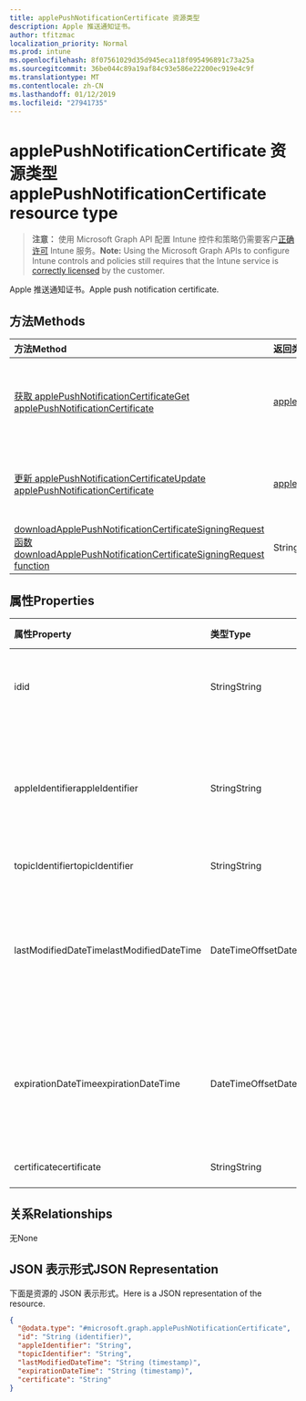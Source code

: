 ```yaml
---
title: applePushNotificationCertificate 资源类型
description: Apple 推送通知证书。
author: tfitzmac
localization_priority: Normal
ms.prod: intune
ms.openlocfilehash: 8f07561029d35d945eca118f095496891c73a25a
ms.sourcegitcommit: 36be044c89a19af84c93e586e22200ec919e4c9f
ms.translationtype: MT
ms.contentlocale: zh-CN
ms.lasthandoff: 01/12/2019
ms.locfileid: "27941735"
---
```

# <a name="applepushnotificationcertificate-resource-type"></a><span data-ttu-id="177db-103">applePushNotificationCertificate 资源类型</span><span class="sxs-lookup"><span data-stu-id="177db-103">applePushNotificationCertificate resource type</span></span>

> <span data-ttu-id="177db-104">**注意：** 使用 Microsoft Graph API 配置 Intune 控件和策略仍需要客户[正确许可](https://go.microsoft.com/fwlink/?linkid=839381) Intune 服务。</span><span class="sxs-lookup"><span data-stu-id="177db-104">**Note:** Using the Microsoft Graph APIs to configure Intune controls and policies still requires that the Intune service is [correctly licensed](https://go.microsoft.com/fwlink/?linkid=839381) by the customer.</span></span>

<span data-ttu-id="177db-105">Apple 推送通知证书。</span><span class="sxs-lookup"><span data-stu-id="177db-105">Apple push notification certificate.</span></span>
## <a name="methods"></a><span data-ttu-id="177db-106">方法</span><span class="sxs-lookup"><span data-stu-id="177db-106">Methods</span></span>
|<span data-ttu-id="177db-107">方法</span><span class="sxs-lookup"><span data-stu-id="177db-107">Method</span></span>|<span data-ttu-id="177db-108">返回类型</span><span class="sxs-lookup"><span data-stu-id="177db-108">Return Type</span></span>|<span data-ttu-id="177db-109">说明</span><span class="sxs-lookup"><span data-stu-id="177db-109">Description</span></span>|
|:---|:---|:---|
|[<span data-ttu-id="177db-110">获取 applePushNotificationCertificate</span><span class="sxs-lookup"><span data-stu-id="177db-110">Get applePushNotificationCertificate</span></span>](../api/intune-devices-applepushnotificationcertificate-get.md)|[<span data-ttu-id="177db-111">applePushNotificationCertificate</span><span class="sxs-lookup"><span data-stu-id="177db-111">applePushNotificationCertificate</span></span>](../resources/intune-devices-applepushnotificationcertificate.md)|<span data-ttu-id="177db-112">读取 [applePushNotificationCertificate](../resources/intune-devices-applepushnotificationcertificate.md) 对象的属性和关系。</span><span class="sxs-lookup"><span data-stu-id="177db-112">Read properties and relationships of the [applePushNotificationCertificate](../resources/intune-devices-applepushnotificationcertificate.md) object.</span></span>|
|[<span data-ttu-id="177db-113">更新 applePushNotificationCertificate</span><span class="sxs-lookup"><span data-stu-id="177db-113">Update applePushNotificationCertificate</span></span>](../api/intune-devices-applepushnotificationcertificate-update.md)|[<span data-ttu-id="177db-114">applePushNotificationCertificate</span><span class="sxs-lookup"><span data-stu-id="177db-114">applePushNotificationCertificate</span></span>](../resources/intune-devices-applepushnotificationcertificate.md)|<span data-ttu-id="177db-115">更新 [applePushNotificationCertificate](../resources/intune-devices-applepushnotificationcertificate.md) 对象的属性。</span><span class="sxs-lookup"><span data-stu-id="177db-115">Update the properties of a [applePushNotificationCertificate](../resources/intune-devices-applepushnotificationcertificate.md) object.</span></span>|
|[<span data-ttu-id="177db-116">downloadApplePushNotificationCertificateSigningRequest 函数</span><span class="sxs-lookup"><span data-stu-id="177db-116">downloadApplePushNotificationCertificateSigningRequest function</span></span>](../api/intune-devices-applepushnotificationcertificate-downloadapplepushnotificationcertificatesigningrequest.md)|<span data-ttu-id="177db-117">String</span><span class="sxs-lookup"><span data-stu-id="177db-117">String</span></span>|<span data-ttu-id="177db-118">下载 Apple 推送通知证书签名请求</span><span class="sxs-lookup"><span data-stu-id="177db-118">Download Apple push notification certificate signing request</span></span>|

## <a name="properties"></a><span data-ttu-id="177db-119">属性</span><span class="sxs-lookup"><span data-stu-id="177db-119">Properties</span></span>
|<span data-ttu-id="177db-120">属性</span><span class="sxs-lookup"><span data-stu-id="177db-120">Property</span></span>|<span data-ttu-id="177db-121">类型</span><span class="sxs-lookup"><span data-stu-id="177db-121">Type</span></span>|<span data-ttu-id="177db-122">说明</span><span class="sxs-lookup"><span data-stu-id="177db-122">Description</span></span>|
|:---|:---|:---|
|<span data-ttu-id="177db-123">id</span><span class="sxs-lookup"><span data-stu-id="177db-123">id</span></span>|<span data-ttu-id="177db-124">String</span><span class="sxs-lookup"><span data-stu-id="177db-124">String</span></span>|<span data-ttu-id="177db-125">证书的唯一标识符</span><span class="sxs-lookup"><span data-stu-id="177db-125">Unique Identifier for the certificate</span></span>|
|<span data-ttu-id="177db-126">appleIdentifier</span><span class="sxs-lookup"><span data-stu-id="177db-126">appleIdentifier</span></span>|<span data-ttu-id="177db-127">String</span><span class="sxs-lookup"><span data-stu-id="177db-127">String</span></span>|<span data-ttu-id="177db-128">用于创建 MDM 推送证书的帐户 Apple ID。</span><span class="sxs-lookup"><span data-stu-id="177db-128">Apple Id of the account used to create the MDM push certificate.</span></span>|
|<span data-ttu-id="177db-129">topicIdentifier</span><span class="sxs-lookup"><span data-stu-id="177db-129">topicIdentifier</span></span>|<span data-ttu-id="177db-130">String</span><span class="sxs-lookup"><span data-stu-id="177db-130">String</span></span>|<span data-ttu-id="177db-131">主题 ID。</span><span class="sxs-lookup"><span data-stu-id="177db-131">Topic Id.</span></span>|
|<span data-ttu-id="177db-132">lastModifiedDateTime</span><span class="sxs-lookup"><span data-stu-id="177db-132">lastModifiedDateTime</span></span>|<span data-ttu-id="177db-133">DateTimeOffset</span><span class="sxs-lookup"><span data-stu-id="177db-133">DateTimeOffset</span></span>|<span data-ttu-id="177db-134">上次修改 Apple 推送通知证书的日期和时间。</span><span class="sxs-lookup"><span data-stu-id="177db-134">Last modified date and time for Apple push notification certificate.</span></span>|
|<span data-ttu-id="177db-135">expirationDateTime</span><span class="sxs-lookup"><span data-stu-id="177db-135">expirationDateTime</span></span>|<span data-ttu-id="177db-136">DateTimeOffset</span><span class="sxs-lookup"><span data-stu-id="177db-136">DateTimeOffset</span></span>|<span data-ttu-id="177db-137">Apple 推送通知证书的到期日期和时间。</span><span class="sxs-lookup"><span data-stu-id="177db-137">The expiration date and time for Apple push notification certificate.</span></span>|
|<span data-ttu-id="177db-138">certificate</span><span class="sxs-lookup"><span data-stu-id="177db-138">certificate</span></span>|<span data-ttu-id="177db-139">String</span><span class="sxs-lookup"><span data-stu-id="177db-139">String</span></span>|<span data-ttu-id="177db-140">尚未记录</span><span class="sxs-lookup"><span data-stu-id="177db-140">Not yet documented</span></span>|

## <a name="relationships"></a><span data-ttu-id="177db-141">关系</span><span class="sxs-lookup"><span data-stu-id="177db-141">Relationships</span></span>
<span data-ttu-id="177db-142">无</span><span class="sxs-lookup"><span data-stu-id="177db-142">None</span></span>
## <a name="json-representation"></a><span data-ttu-id="177db-143">JSON 表示形式</span><span class="sxs-lookup"><span data-stu-id="177db-143">JSON Representation</span></span>
<span data-ttu-id="177db-144">下面是资源的 JSON 表示形式。</span><span class="sxs-lookup"><span data-stu-id="177db-144">Here is a JSON representation of the resource.</span></span>
<!-- {
  "blockType": "resource",
  "keyProperty": "id",
  "@odata.type": "microsoft.graph.applePushNotificationCertificate"
}
-->
``` json
{
  "@odata.type": "#microsoft.graph.applePushNotificationCertificate",
  "id": "String (identifier)",
  "appleIdentifier": "String",
  "topicIdentifier": "String",
  "lastModifiedDateTime": "String (timestamp)",
  "expirationDateTime": "String (timestamp)",
  "certificate": "String"
}
```




